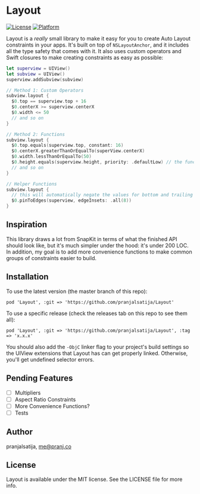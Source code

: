 # Layout
[![License](https://img.shields.io/cocoapods/l/Layout.svg?style=flat)](https://cocoapods.org/pods/Layout)
[![Platform](https://img.shields.io/cocoapods/p/Layout.svg?style=flat)](https://cocoapods.org/pods/Layout)

Layout is a *really* small library to make it easy for you to create Auto Layout constraints in your apps. It's built on top of `NSLayoutAnchor`, and it includes all the type safety that comes with it. It also uses custom operators and Swift closures to make creating constraints as easy as possible:
```swift
let superview = UIView()
let subview = UIView()
superview.addSubview(subview)

// Method 1: Custom Operators
subview.layout {
  $0.top == superview.top + 16
  $0.centerX >= superview.centerX
  $0.width <= 50
  // and so on
}

// Method 2: Functions
subview.layout {
  $0.top.equals(superview.top, constant: 16)
  $0.centerX.greaterThanOrEqualTo(superView.centerX)
  $0.width.lessThanOrEqualTo(50)
  $0.height.equals(superview.height, priority: .defaultLow) // the functions let you express priority
  // and so on
}

// Helper Functions
subview.layout {
  // this will automatically negate the values for bottom and trailing
  $0.pinToEdges(superview, edgeInsets: .all(8))
}
```

## Inspiration
This library draws a lot from SnapKit in terms of what the finished API should look like, but it's much simpler under the hood: it's under 200 LOC. In addition, my goal is to add more convenience functions to make common groups of constraints easier to build.

## Installation
To use the latest version (the master branch of this repo): 
```
pod 'Layout', :git => 'https://github.com/pranjalsatija/Layout'
```

To use a specific release (check the releases tab on this repo to see them all):
```
pod 'Layout', :git => 'https://github.com/pranjalsatija/Layout', :tag => 'x.x.x'
```

You should also add the `-ObjC` linker flag to your project's build settings so the UIView extensions that Layout has can get properly linked. Otherwise, you'll get undefined selector errors.

## Pending Features
- [ ] Multipliers
- [ ] Aspect Ratio Constraints
- [ ] More Convenience Functions?
- [ ] Tests

## Author
pranjalsatija, me@pranj.co

## License
Layout is available under the MIT license. See the LICENSE file for more info.
